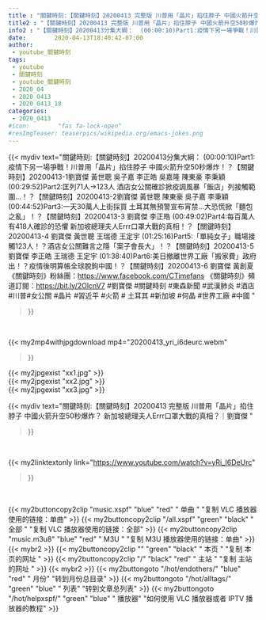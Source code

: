 ```yaml
---
title : "關鍵時刻:【關鍵時刻】20200413 完整版 川普用「晶片」掐住脖子 中國火箭升空50秒爆炸？ 新加坡總理夫人Errr口罩大戰的真相？｜劉寶傑 "
title2 : "【關鍵時刻】20200413 完整版 川普用「晶片」掐住脖子 中國火箭升空50秒爆炸？ 新加坡總理夫人Errr口罩大戰的真相？｜劉寶傑 "
info2 : "【關鍵時刻】20200413分集大綱：  (00:00:10)Part1:疫情下另一場爭戰！川普用「晶片」掐住脖子 中國火箭升空50秒爆炸！？【關鍵時刻】20200413-1劉寶傑 黃世聰 吳子嘉 李正皓 吳嘉隆 陳東豪 李秉穎  (00:29:52)Part2:匡列71人→123人 酒店女公關確診掀疫調風暴「飯店」列接觸範圍…！？【關鍵時刻】20200413-2劉寶傑 黃世聰 陳東豪 吳子嘉 李秉穎  (00:44:52)Part3:一天30萬人上街採買 土耳其無預警宣布宵禁…大恐慌掀「麵包之亂」！？【關鍵時刻】20200413-3 劉寶傑 李正皓  (00:49:02)Part4:每百萬人有418人確診的恐懼 新加坡總理夫人Errr口罩大戰的真相！？【關鍵時刻】20200413-4 劉寶傑 黃世聰 王瑞德 王定宇  (01:25:16)Part5:「單純女子」職場接觸123人！？酒店女公關難言之隱「案子會長大」！？【關鍵時刻】20200413-5 劉寶傑 李正皓 王瑞德 王定宇  (01:38:40)Part6:美日撤離世界工廠「搬家費」政府出！？疫情後明算帳全球脫鉤中國！？【關鍵時刻】20200413-6 劉寶傑 黃創夏  《關鍵時刻》粉絲團：https://www.facebook.com/CTimefans 《關鍵時刻》頻道訂閱：https://bit.ly/2OlcnV7  #劉寶傑 #關鍵時刻 #東森新聞 #武漢肺炎 #酒店 #川普#女公關 #晶片 #習近平 #火箭 # 土耳其 #新加坡 #何晶 #世界工廠 #中國 "
date:        2020-04-13T18:40:42-07:00
author:
 - youtube_關鍵時刻
tags:
 - youtube
 - 關鍵時刻
 - youtube_關鍵時刻
 - 2020_04
 - 2020_0413
 - 2020_0413_18
categories:
 - 2020_0413
#icon:        "fas fa-lock-open"
#resImgTeaser: teaserpics/wikipedia.org/emacs-jokes.png
---
```


{{< mydiv text="關鍵時刻:【關鍵時刻】20200413分集大綱：  (00:00:10)Part1:疫情下另一場爭戰！川普用「晶片」掐住脖子 中國火箭升空50秒爆炸！？【關鍵時刻】20200413-1劉寶傑 黃世聰 吳子嘉 李正皓 吳嘉隆 陳東豪 李秉穎  (00:29:52)Part2:匡列71人→123人 酒店女公關確診掀疫調風暴「飯店」列接觸範圍…！？【關鍵時刻】20200413-2劉寶傑 黃世聰 陳東豪 吳子嘉 李秉穎  (00:44:52)Part3:一天30萬人上街採買 土耳其無預警宣布宵禁…大恐慌掀「麵包之亂」！？【關鍵時刻】20200413-3 劉寶傑 李正皓  (00:49:02)Part4:每百萬人有418人確診的恐懼 新加坡總理夫人Errr口罩大戰的真相！？【關鍵時刻】20200413-4 劉寶傑 黃世聰 王瑞德 王定宇  (01:25:16)Part5:「單純女子」職場接觸123人！？酒店女公關難言之隱「案子會長大」！？【關鍵時刻】20200413-5 劉寶傑 李正皓 王瑞德 王定宇  (01:38:40)Part6:美日撤離世界工廠「搬家費」政府出！？疫情後明算帳全球脫鉤中國！？【關鍵時刻】20200413-6 劉寶傑 黃創夏  《關鍵時刻》粉絲團：https://www.facebook.com/CTimefans 《關鍵時刻》頻道訂閱：https://bit.ly/2OlcnV7  #劉寶傑 #關鍵時刻 #東森新聞 #武漢肺炎 #酒店 #川普#女公關 #晶片 #習近平 #火箭 # 土耳其 #新加坡 #何晶 #世界工廠 #中國 "
>}}
<br>


{{< my2mp4withjpgdownload mp4="20200413_yri_i6deurc.webm"
>}}

{{< my2jpgexist "xx1.jpg" >}}<br>
{{< my2jpgexist "xx2.jpg" >}}<br>
{{< my2jpgexist "xx3.jpg" >}}<br>



{{< mydiv text="關鍵時刻:【關鍵時刻】20200413 完整版 川普用「晶片」掐住脖子 中國火箭升空50秒爆炸？ 新加坡總理夫人Errr口罩大戰的真相？｜劉寶傑 "
>}}
<br>

{{< my2linktextonly link="https://www.youtube.com/watch?v=yRi_I6DeUrc"
>}}


<br>

{{< my2buttoncopy2clip "music.xspf"        "blue"   "red"    " 单曲 "  "复制 VLC 播放器使用的链接：单曲" >}} {{< my2buttoncopy2clip "/all.xspf"         "green"  "black"  " 全部 "  "复制 VLC 播放器使用的链接：全部" >}} {{< my2buttoncopy2clip "music.m3u8"        "blue"   "red"    " M3U  "    "复制 M3U 播放器使用的链接：单曲" >}} {{< mybr2 >}} {{< my2buttoncopy2clip ""                  "green"  "black"  " 本页 "    "复制 本页的网址 " >}} {{< my2buttoncopy2clip "/"                 "black"  "red"    " 主站 "    "复制 主站的网址 " >}} {{< mybr2 >}} {{< my2buttongoto      "/hot/endothers/"   "blue"   "red"    " 月份"   "转到月份总目录" >}} {{< my2buttongoto      "/hot/alltags/"     "green"  "blue"   " 列表"   "转到文章总列表" >}} {{< my2buttongoto      "/hot/helpxspf/"    "green"  "blue"   " 播放器" "如何使用 VLC 播放器或者 IPTV 播放器的教程" >}} 

